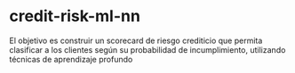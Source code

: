 # credit-risk-ml-nn
El objetivo es construir un scorecard de riesgo crediticio que permita clasificar a los clientes según su probabilidad de incumplimiento, utilizando técnicas de aprendizaje profundo

